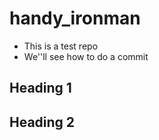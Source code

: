 # handy_ironman
* This is a test repo
* We''ll see how to do a commit 

## Heading 1


## Heading 2

